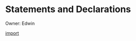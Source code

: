 # Statements and Declarations

Owner: Edwin

[import](Statements%20and%20Declarations%204172c2ff0294403c9ba9f8e443267f2b/import%20d849544d40ce4823acd328ffca021bce.md)